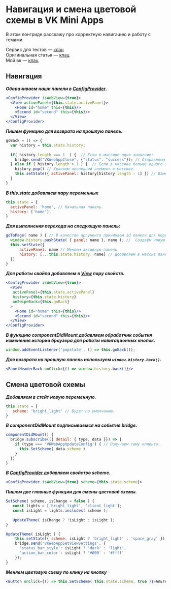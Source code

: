 # Навигация и смена цветовой схемы в VK Mini Apps

В этом лонгриде расскажу про корректную навигацию и работу с темами.

Сервис для тестов — [клац](https://vk.com/app7251385) <br/>
Оригинальная статья — [клац](https://vk.com/@iboge-navigation) <br/>
Мой вк — [клац](https://vk.com/@iboge)

## Навигация

***Оборачиваем наши панели в [ConfigProvider](https://vkcom.github.io/vkui-styleguide/#configprovider)***.

```jsx static
<ConfigProvider isWebView={true}>
  <View activePanel={this.state.activePanel}>
    <Home id="home" this={this}/>
    <Second id="second" this={this}/>
  </View>
</ConfigProvider>
```

***Пишем функцию для возврата на прошлую панель.***

```jsx static
goBack = () => {
  var history = this.state.history;
  
  if( history.length === 1  ) {  // Если в массиве одно значение:
    bridge.send("VKWebAppClose", {"status": "success"}); // Отправляем bridge на закрытие сервиса.
  } else if ( history.length > 1 ) {  // Если в массиве больше одного значения:
    history.pop() // Удаляем последний элемент в массиве.
    this.setState({ activePanel: history[history.length - 1] }) // Изменяем массив с иторией и меняем активную панель.
  }
}
```

***В this.state добавляем пару переменных***

 ```jsx static
 this.state = {
   activePanel: 'home', // Начальная панель.
   history: ['home'],
 }
 ```

***Для выполнения перехода на следующую панель:***

```jsx static
goToPage( name ) { // В качестве аргумента принимаем id панели для перехода
  window.history.pushState( { panel: name }, name ); //  Создаём новую запись в истории браузера
  this.setState({ 
      activePanel: name // Меняем активную панель
      history: [...this.state.history, name] // Добавляем в массив панель, на которую перешли
  })
}
```

***Для работы свайпа добавляем в [View](https://vkcom.github.io/vkui-styleguide/#view) пару свойств.***

```jsx static
<ConfigProvider isWebView={true}>
  <View 
   activePanel={this.state.activePanel}
   history={this.state.history}
   onSwipeBack={this.goBack}
  >
    <Home id="home" this={this}/>
    <Second id="second" this={this}/>
  </View>
</ConfigProvider>
```

***В функцию componentDidMount добавляем обработчик события изменения истории браузера для работы навигационных кнопок.***

```jsx static
window.addEventListener('popstate', () => this.goBack());
```

***Для возврата на прошлую панель используем `window.history.back()`.***

```jsx static
<PanelHeaderBack onClick={() => window.history.back()}/>
```

## Смена цветовой схемы

***Добавляем в стейт новую переменную.***

```jsx static
this.state = {
   scheme: 'bright_light' // Будет по умолчанию.
}
```

***В componentDidMount подписываемся на события bridge.***

```jsx static
componentDidMount() {
  bridge.subscribe(({ detail: { type, data }}) => {
    if (type === 'VKWebAppUpdateConfig') { // Получаем тему клиента.
      this.SetScheme( data.scheme )
    }
  })
}
```

***В [ConfigProvider](https://vkcom.github.io/vkui-styleguide/#configprovider) добавляем свойство scheme.***

```jsx static
<ConfigProvider isWebView={true} scheme={this.state.scheme}> 
```

***Пишем две главные функции для смены цветовой схемы.***

```jsx static
SetScheme( scheme, isChange = false ) {
   const lights = ['bright_light', 'client_light'];
   const isLight = lights.includes( scheme );
   
   UpdateTheme( isChange ? !isLight : isLight );
}

UpdateTheme( isLight ) {
    this.setState({ scheme: isLight ? 'bright_light' : 'space_gray' });
    bridge.send('VKWebAppSetViewSettings', {
      'status_bar_style': isLight ? 'dark' : 'light',
      'action_bar_color': isLight ? '#000' : '#ffff'
    });
}
```

***Меняем цветовую схему по клику на кнопку***
```jsx 
<Button onClick={() => this.SetScheme( this.state.scheme, true )}>Альтернативная тема</Button>
```
